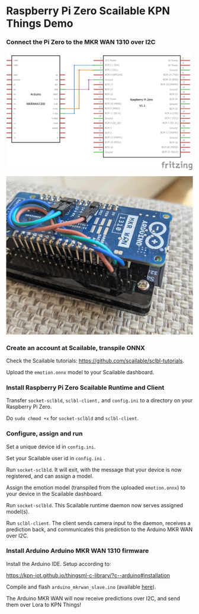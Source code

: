 

# Raspberry Pi Zero Scailable KPN Things Demo

### Connect the Pi Zero to the MKR WAN 1310 over I2C

![wiring](docs/img/wiring.png)

![i2c_pin_in_out](docs/img/i2c_pin_in_out.jpg)

### Create an account at Scailable, transpile ONNX

Check the Scailable tutorials: https://github.com/scailable/sclbl-tutorials.

Upload the `emotion.onnx` model to your Scailable dashboard.

### Install Raspberry Pi Zero Scailable Runtime and Client

Transfer `socket-sclbld`, `sclbl-client,` and `config.ini` to a directory on your Raspberry Pi Zero.

Do `sudo chmod +x` for `socket-sclbld` and `sclbl-client`.

### Configure, assign and run

Set a unique device id in `config.ini`. 

Set your Scailable user id in `config.ini` .

Run `socket-sclbld`. It will exit, with the message that your device is now registered, and can assign a model.

Assign the emotion model (transpiled from the uploaded `emotion.onnx`) to your device in the Scailable dashboard.

Run `socket-sclbld`. This Scailable runtime daemon now serves assigned model(s).

Run `sclbl-client`. The client sends camera input to the daemon, receives a prediction back, and communicates this prediction to the Arduino MKR WAN over I2C.

### Install Arduino Arduino MKR WAN 1310 firmware

Install the Arduino IDE. Setup according to:

https://kpn-iot.github.io/thingsml-c-library/?c--arduino#installation

Compile and flash `arduino_mkrwan_slave.ino` (available [here](https://github.com/scailable/sclbl-kpn-things/tree/main/arduino_mkrwan_slave)).

The Arduino MKR WAN will now receive predictions over I2C, and send them over Lora to KPN Things!

